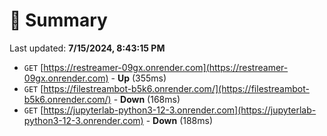# 📖 Summary
Last updated: **7/15/2024, 8:43:15 PM**

- `GET` [https://restreamer-09gx.onrender.com](https://restreamer-09gx.onrender.com) - **Up** (355ms)
- `GET` [https://filestreambot-b5k6.onrender.com/](https://filestreambot-b5k6.onrender.com/) - **Down** (168ms)
- `GET` [https://jupyterlab-python3-12-3.onrender.com](https://jupyterlab-python3-12-3.onrender.com) - **Down** (188ms)

